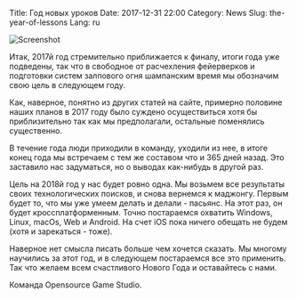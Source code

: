 Title: Год новых уроков
Date: 2017-12-31 22:00
Category: News
Slug: the-year-of-lessons
Lang: ru

![Screenshot]({attach}/images/2017-12-31-celebration.jpg)

Итак, 2017й год стремительно приближается к финалу, итоги года уже подведены,
так что в свободное от расчехления фейерверков и подготовки систем залпового
огня шампанским время мы обозначим свою цель в следующем году.

Как, наверное, понятно из других статей на сайте, примерно половине наших
планов в 2017 году было суждено осуществиться хотя бы приблизительно так
как мы предполагали, остальные поменялись существенно.

В течение года люди приходили в команду, уходили из нее, в итоге конец года
мы встречаем с тем же составом что и 365 дней назад. Это заставило нас
задуматься, но о выводах как-нибудь в другой раз.

Цель на 2018й год у нас будет ровно одна. Мы возьмем все результаты своих
технологических поисков, и снова вернемся к маджонгу. Первым будет то,
что мы уже умеем делать и делали - пасьянс. На этот раз, он будет
кроссплатформенным. Точно постараемся охватить Windows, Linux, macOs, Web
и Android. На счет iOS пока ничего обещать не будем (хотя и зарекаться - тоже).

Наверное нет смысла писать больше чем хочется сказать. Мы многому научились за
этот год, и в следующем постараемся все это применить. Так что желаем всем
счастливого Нового Года и оставайтесь с нами.

Команда Opensource Game Studio.